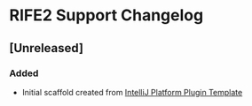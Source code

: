 <!-- Keep a Changelog guide -> https://keepachangelog.com -->

# RIFE2 Support Changelog

## [Unreleased]
### Added
- Initial scaffold created from [IntelliJ Platform Plugin Template](https://github.com/JetBrains/intellij-platform-plugin-template)
